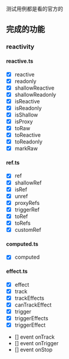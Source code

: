 测试用例都是看的官方的

## 完成的功能

### reactivity

#### reactive.ts

- [x] reactive
- [x] readonly
- [x] shallowReactive
- [x] shallowReadonly
- [x] isReactive
- [x] isReadonly
- [x] isShallow
- [x] isProxy
- [x] toRaw
- [x] toReactive
- [x] toReadonly
- [x] markRaw

#### ref.ts

- [x] ref
- [x] shallowRef
- [x] isRef
- [x] unref
- [x] proxyRefs
- [x] triggerRef
- [x] toRef
- [x] toRefs
- [x] customRef

#### computed.ts

- [x] computed

#### effect.ts

- [x] effect
- [x] track
- [x] trackEffects
- [x] canTrackEffect
- [x] trigger
- [x] triggerEffects
- [x] triggerEffect
- [] event onTrack
- [] event onTrigger
- [] event onStop
